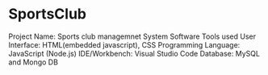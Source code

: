 # SportsClub
Project Name: Sports club managemnet System
Software Tools used
User Interface: HTML(embedded javascript), CSS
Programming Language: JavaScript (Node.js)
IDE/Workbench: Visual Studio Code
Database: MySQL and Mongo DB

